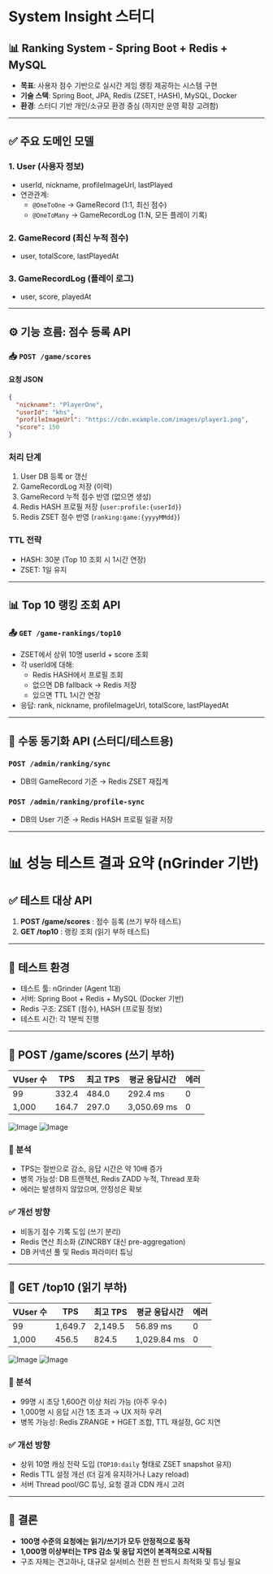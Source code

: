 # System Insight 스터디
## 📊 Ranking System - Spring Boot + Redis + MySQL

- **목표**: 사용자 점수 기반으로 실시간 게임 랭킹 제공하는 시스템 구현
- **기술 스택**: Spring Boot, JPA, Redis (ZSET, HASH), MySQL, Docker
- **환경**: 스터디 기반 개인/소규모 환경 중심 (하지만 운영 확장 고려함)

---

## ✅ 주요 도메인 모델

### 1. User (사용자 정보)

- userId, nickname, profileImageUrl, lastPlayed
- 연관관계:
    - `@OneToOne` → GameRecord (1:1, 최신 점수)
    - `@OneToMany` → GameRecordLog (1\:N, 모든 플레이 기록)

### 2. GameRecord (최신 누적 점수)

- user, totalScore, lastPlayedAt

### 3. GameRecordLog (플레이 로그)

- user, score, playedAt

---

## ⚙️ 기능 흐름: 점수 등록 API

### 📥 `POST /game/scores`

#### 요청 JSON

```json
{
  "nickname": "PlayerOne",
  "userId": "khs",
  "profileImageUrl": "https://cdn.example.com/images/player1.png",
  "score": 150
}
```

### 처리 단계

1. User DB 등록 or 갱신
2. GameRecordLog 저장 (이력)
3. GameRecord 누적 점수 반영 (없으면 생성)
4. Redis HASH 프로필 저장 (`user:profile:{userId}`)
5. Redis ZSET 점수 반영 (`ranking:game:{yyyyMMdd}`)

### TTL 전략

- HASH: 30분 (Top 10 조회 시 1시간 연장)
- ZSET: 1일 유지

---

## 📊 Top 10 랭킹 조회 API

### 📤 `GET /game-rankings/top10`

- ZSET에서 상위 10명 userId + score 조회
- 각 userId에 대해:
    - Redis HASH에서 프로필 조회
    - 없으면 DB fallback → Redis 저장
    - 있으면 TTL 1시간 연장
- 응답: rank, nickname, profileImageUrl, totalScore, lastPlayedAt

---

## 🔁 수동 동기화 API (스터디/테스트용)

### `POST /admin/ranking/sync`

- DB의 GameRecord 기준 → Redis ZSET 재집계

### `POST /admin/ranking/profile-sync`

- DB의 User 기준 → Redis HASH 프로필 일괄 저장

---

# 📊 성능 테스트 결과 요약 (nGrinder 기반)

## ✅ 테스트 대상 API

1. **POST /game/scores** : 점수 등록 (쓰기 부하 테스트)
2. **GET /top10** : 랭킹 조회 (읽기 부하 테스트)

---

## 🔬 테스트 환경
- 테스트 툴: nGrinder (Agent 1대)
- 서버: Spring Boot + Redis + MySQL (Docker 기반)
- Redis 구조: ZSET (점수), HASH (프로필 정보)
- 테스트 시간: 각 1분씩 진행

---

## 🧪 POST /game/scores (쓰기 부하)

| VUser 수 | TPS | 최고 TPS | 평균 응답시간 | 에러 |
|----------|-----|----------|----------------|------|
| 99       | 332.4 | 484.0    | 292.4 ms       | 0    |
| 1,000    | 164.7 | 297.0    | 3,050.69 ms    | 0    |

![Image](https://github.com/user-attachments/assets/c240684b-aad5-4b3f-a624-0c3a3b58e741)
![Image](https://github.com/user-attachments/assets/32cc6cdd-7f44-4b6a-86a7-09575c952ef4)
### 📌 분석
- TPS는 절반으로 감소, 응답 시간은 약 10배 증가
- 병목 가능성: DB 트랜잭션, Redis ZADD 누적, Thread 포화
- 에러는 발생하지 않았으며, 안정성은 확보

### ✅ 개선 방향
- 비동기 점수 기록 도입 (쓰기 분리)
- Redis 연산 최소화 (ZINCRBY 대신 pre-aggregation)
- DB 커넥션 풀 및 Redis 파라미터 튜닝

---

## 🧪 GET /top10 (읽기 부하)

| VUser 수 | TPS | 최고 TPS | 평균 응답시간 | 에러 |
|----------|-----|----------|----------------|------|
| 99       | 1,649.7 | 2,149.5 | 56.89 ms      | 0    |
| 1,000    | 456.5   | 824.5   | 1,029.84 ms   | 0    |

![Image](https://github.com/user-attachments/assets/a2b697a0-ab78-473b-a975-4096e3d90abe)
![Image](https://github.com/user-attachments/assets/ac7ef8b2-fd81-4f9b-aeb0-79b691039cb4)
### 📌 분석
- 99명 시 초당 1,600건 이상 처리 가능 (아주 우수)
- 1,000명 시 응답 시간 1초 초과 → UX 저하 우려
- 병목 가능성: Redis ZRANGE + HGET 조합, TTL 재설정, GC 지연

### ✅ 개선 방향
- 상위 10명 캐싱 전략 도입 (`TOP10:daily` 형태로 ZSET snapshot 유지)
- Redis TTL 설정 개선 (더 길게 유지하거나 Lazy reload)
- 서버 Thread pool/GC 튜닝, 요청 결과 CDN 캐시 고려

---

## 📌 결론
- **100명 수준의 요청에는 읽기/쓰기가 모두 안정적으로 동작**
- **1,000명 이상부터는 TPS 감소 및 응답 지연이 본격적으로 시작됨**
- 구조 자체는 견고하나, 대규모 실서비스 전환 전 반드시 최적화 및 튜닝 필요

